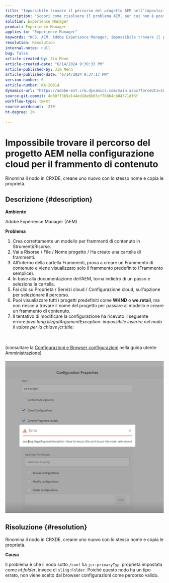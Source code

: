 ```yaml
---
title: "Impossibile trovare il percorso del progetto AEM nell’impostazione della configurazione cloud per il frammento di contenuto"
description: "Scopri come risolvere il problema AEM, per cui non è possibile trovare un percorso di progetto nella configurazione cloud per un frammento di contenuto."
solution: Experience Manager
product: Experience Manager
applies-to: "Experience Manager"
keywords: "KCS, AEM, Adobe Experience Manager, impossibile trovare il percorso del progetto AEM, la configurazione cloud, il frammento di contenuto, la risoluzione dei problemi"
resolution: Resolution
internal-notes: null
bug: false
article-created-by: Jim Menn
article-created-date: "6/14/2024 9:30:33 PM"
article-published-by: Jim Menn
article-published-date: "6/14/2024 9:37:17 PM"
version-number: 6
article-number: KA-20914
dynamics-url: "https://adobe-ent.crm.dynamics.com/main.aspx?forceUCI=1&pagetype=entityrecord&etn=knowledgearticle&id=1e8d6e4e-952a-ef11-840a-000d3a5a67ba"
source-git-commit: 4d80ff3b5e144ed18e6b03cf768b4cb04371df6f
workflow-type: tm+mt
source-wordcount: '270'
ht-degree: 2%

---
```


# Impossibile trovare il percorso del progetto AEM nella configurazione cloud per il frammento di contenuto


Rinomina il nodo in CRXDE, creane uno nuovo con lo stesso nome e copia le proprietà.

## Descrizione {#description}


<b>Ambiente</b>

Adobe Experience Manager (AEM)

<b>Problema</b>

1. Crea correttamente un modello per frammenti di contenuto in Strumenti/Risorse.
2. Vai a Risorse / File / Nome progetto / Ha creato una cartella di frammenti.
3. All’interno della cartella Frammenti, prova a creare un Frammento di contenuto e viene visualizzato solo il frammento predefinito (Frammento semplice).
4. In base alla documentazione dell’AEM, torna indietro di un passo e seleziona la cartella.
5. Fai clic su Proprietà / Servizi cloud / Configurazione cloud, sull’opzione per selezionare il percorso.
6. Puoi visualizzare tutti i progetti predefiniti come <b>WKND</b> o <b>we.retail</b>, ma non riesce a trovare il nome del progetto per passare al modello e creare un frammento di contenuto.
7. Il tentativo di modificare la configurazione ha ricevuto il seguente errore:*java.lang.IllegalArgumentException: impossibile inserire nel nodo il valore per la chiave jcr:title:*

<br><br>(consultare la [Configurazioni e Browser configurazioni](https://experienceleague.adobe.com/docs/experience-manager-65/administering/introduction/configurations.html?lang=en) nella guida utente Amministrazione)<br><br>![](assets/___208d6e4e-952a-ef11-840a-000d3a5a67ba___.png)<br>

## Risoluzione {#resolution}


Rinomina il nodo in CRXDE, creane uno nuovo con lo stesso nome e copia le proprietà.

<b>Causa</b>

Il problema è che il nodo sotto `/conf` ha `jcr:primaryTyp `proprietà impostata come *nt:folder*, invece di `sling:Folder`.
Poiché questo nodo ha un tipo errato, non viene scelto dal browser configurazioni come percorso valido.
